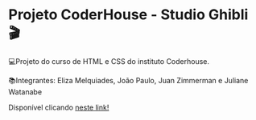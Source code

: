 # Projeto CoderHouse - Studio Ghibli 🎬

💻Projeto do curso de HTML e CSS do instituto Coderhouse.

📚Integrantes: Eliza Melquiades, João Paulo, Juan Zimmerman e Juliane Watanabe

Disponível clicando [neste link!](https://juan-zimmerman.github.io/projeto-html/index.html)
